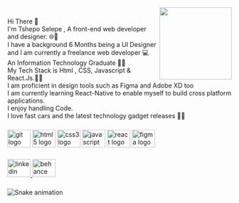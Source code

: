 <img align="right" height="162" src="https://camo.githubusercontent.com/b011832cb3c804dd98b735de9a545dd0804465f2fdb31515a31673f6f5b02f17/68747470733a2f2f64657670756e63682e636f6d2f696d672f4465762d41742d576f726b2d4769662e6a7067"  />

###

<p align="left">Hi There 👋 <br>I'm Tshepo Selepe , A front-end web developer and designer. 🌐🔨 <br>I have a background 6 Months being a UI Designer and I am currently a freelance web developer 💻<br>An Information Technology Graduate 👨‍🎓<br>My Tech Stack is Html , CSS, Javascript & React.Js.👩‍💻<br>I am proficient in design tools such as Figma and Adobe XD too<br>I am currently learning React-Native to enable myself to build cross platform applications.<br>I enjoy handling Code.<br>I love fast cars and the latest technology gadget releases 📱🚗</p>

###

<div align="left">
  <img src="https://cdn.jsdelivr.net/gh/devicons/devicon/icons/git/git-original.svg" height="40" width="52" alt="git logo"  />
  <img src="https://cdn.jsdelivr.net/gh/devicons/devicon/icons/html5/html5-original.svg" height="40" width="52" alt="html5 logo"  />
  <img src="https://cdn.jsdelivr.net/gh/devicons/devicon/icons/css3/css3-original.svg" height="40" width="52" alt="css3 logo"  />
  <img src="https://cdn.jsdelivr.net/gh/devicons/devicon/icons/javascript/javascript-original.svg" height="40" width="52" alt="javascript logo"  />
  <img src="https://cdn.jsdelivr.net/gh/devicons/devicon/icons/react/react-original.svg" height="40" width="52" alt="react logo"  />
  <img src="https://cdn.jsdelivr.net/gh/devicons/devicon/icons/figma/figma-original.svg" height="40" width="52" alt="figma logo"  />
</div>

###

<div align="left">
  <a href="https://www.linkedin.com/in/tshepo-selepe-922b8a23a/" target="_blank">
    <img src="https://raw.githubusercontent.com/maurodesouza/profile-readme-generator/master/src/assets/icons/social/linkedin/default.svg" width="52" height="40" alt="linkedin logo"  />
  </a>
  <a href="https://www.behance.net/tshepomakaveli" target="_blank">
    <img src="https://raw.githubusercontent.com/maurodesouza/profile-readme-generator/master/src/assets/icons/social/behance/default.svg" width="52" height="40" alt="behance logo"  />
  </a>
</div>

###

<img src="https://raw.githubusercontent.com/T/T/blob/output/snake.svg" alt="Snake animation" />

###
